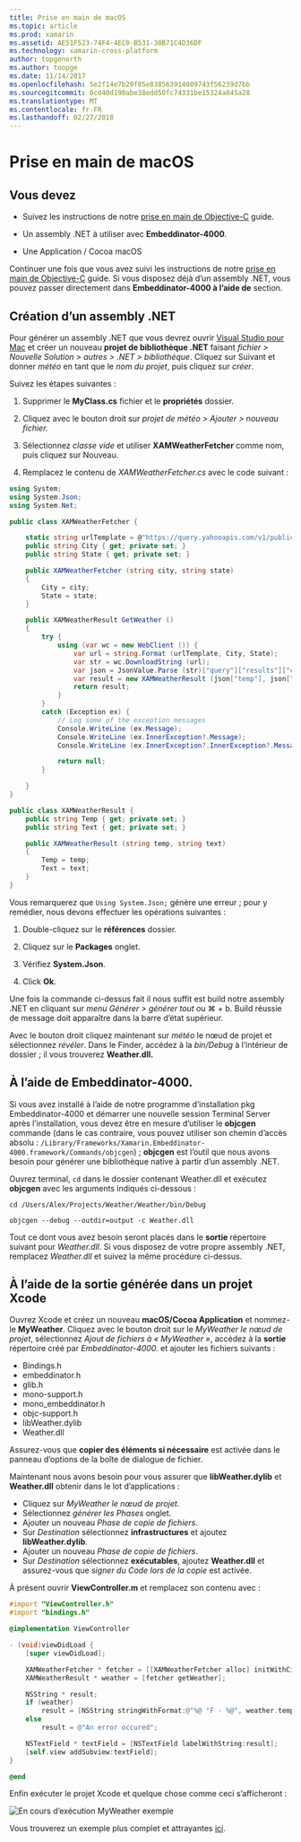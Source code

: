 ```yaml
---
title: Prise en main de macOS
ms.topic: article
ms.prod: xamarin
ms.assetid: AE51F523-74F4-4EC0-B531-30B71C4D36DF
ms.technology: xamarin-cross-platform
author: topgenorth
ms.author: toopge
ms.date: 11/14/2017
ms.openlocfilehash: 5e2f14e7b29f85e838563914089743f56239d7bb
ms.sourcegitcommit: 6cd40d190abe38edd50fc74331be15324a845a28
ms.translationtype: MT
ms.contentlocale: fr-FR
ms.lasthandoff: 02/27/2018
---
```

# <a name="getting-started-with-macos"></a>Prise en main de macOS


## <a name="what-you-will-need"></a>Vous devez

* Suivez les instructions de notre [prise en main de Objective-C](~/tools/dotnet-embedding/get-started/objective-c/index.md) guide.

* Un assembly .NET à utiliser avec **Embeddinator-4000**.

* Une Application / Cocoa macOS

Continuer une fois que vous avez suivi les instructions de notre [prise en main de Objective-C](~/tools/dotnet-embedding/get-started/objective-c/index.md) guide. Si vous disposez déjà d’un assembly .NET, vous pouvez passer directement dans **Embeddinator-4000 à l’aide de** section.

## <a name="creating-a-net-assembly"></a>Création d’un assembly .NET

Pour générer un assembly .NET que vous devrez ouvrir [Visual Studio pour Mac](https://www.visualstudio.com/vs/visual-studio-mac/) et créer un nouveau **projet de bibliothèque .NET** faisant *fichier > Nouvelle Solution > autres > .NET > bibliothèque*. Cliquez sur Suivant et donner *météo* en tant que le *nom du projet*, puis cliquez sur *créer*.

Suivez les étapes suivantes :

1. Supprimer le **MyClass.cs** fichier et le **propriétés** dossier.

2. Cliquez avec le bouton droit sur *projet de météo > Ajouter > nouveau fichier.*

3. Sélectionnez *classe vide* et utiliser **XAMWeatherFetcher** comme nom, puis cliquez sur Nouveau.

4. Remplacez le contenu de *XAMWeatherFetcher.cs* avec le code suivant :

```csharp
using System;
using System.Json;
using System.Net;

public class XAMWeatherFetcher {

    static string urlTemplate = @"https://query.yahooapis.com/v1/public/yql?q=select%20item.condition%20from%20weather.forecast%20where%20woeid%20in%20(select%20woeid%20from%20geo.places(1)%20where%20text%3D%22{0}%2C%20{1}%22)&format=json&env=store%3A%2F%2Fdatatables.org%2Falltableswithkeys";
    public string City { get; private set; }
    public string State { get; private set; }

    public XAMWeatherFetcher (string city, string state)
    {
        City = city;
        State = state;
    }

    public XAMWeatherResult GetWeather ()
    {
        try {
            using (var wc = new WebClient ()) {
                var url = string.Format (urlTemplate, City, State);
                var str = wc.DownloadString (url);
                var json = JsonValue.Parse (str)["query"]["results"]["channel"]["item"]["condition"];
                var result = new XAMWeatherResult (json["temp"], json["text"]);
                return result;
            }
        }
        catch (Exception ex) {
            // Log some of the exception messages
            Console.WriteLine (ex.Message);
            Console.WriteLine (ex.InnerException?.Message);
            Console.WriteLine (ex.InnerException?.InnerException?.Message);

            return null;
        }

    }
}

public class XAMWeatherResult {
    public string Temp { get; private set; }
    public string Text { get; private set; }

    public XAMWeatherResult (string temp, string text)
    {
        Temp = temp;
        Text = text;
    }
}
```

Vous remarquerez que `Using System.Json;` génère une erreur ; pour y remédier, nous devons effectuer les opérations suivantes :

1. Double-cliquez sur le **références** dossier.

2. Cliquez sur le **Packages** onglet.

3. Vérifiez **System.Json**.

4. Click **Ok**.

Une fois la commande ci-dessus fait il nous suffit est build notre assembly .NET en cliquant sur *menu Générer > générer tout* ou ⌘ + b. Build réussie de message doit apparaître dans la barre d’état supérieur.

Avec le bouton droit cliquez maintenant sur *météo* le nœud de projet et sélectionnez *révéler*. Dans le Finder, accédez à la *bin/Debug* à l’intérieur de dossier ; il vous trouverez **Weather.dll.**

## <a name="using-embeddinator-4000"></a>À l’aide de Embeddinator-4000.

Si vous avez installé à l’aide de notre programme d’installation pkg Embeddinator-4000 et démarrer une nouvelle session Terminal Server après l’installation, vous devez être en mesure d’utiliser le **objcgen** commande (dans le cas contraire, vous pouvez utiliser son chemin d’accès absolu : `/Library/Frameworks/Xamarin.Embeddinator-4000.framework/Commands/objcgen`) ; **objcgen** est l’outil que nous avons besoin pour générer une bibliothèque native à partir d’un assembly .NET.

Ouvrez terminal, `cd` dans le dossier contenant Weather.dll et exécutez **objcgen** avec les arguments indiqués ci-dessous :

```shell
cd /Users/Alex/Projects/Weather/Weather/bin/Debug

objcgen --debug --outdir=output -c Weather.dll
```

Tout ce dont vous avez besoin seront placés dans le **sortie** répertoire suivant pour *Weather.dll*. Si vous disposez de votre propre assembly .NET, remplacez *Weather.dll* et suivez la même procédure ci-dessus.

## <a name="using-the-generated-output-in-an-xcode-project"></a>À l’aide de la sortie générée dans un projet Xcode

Ouvrez Xcode et créez un nouveau **macOS/Cocoa Application** et nommez-le **MyWeather**. Cliquez avec le bouton droit sur le *MyWeather le nœud de projet*, sélectionnez *Ajout de fichiers à « MyWeather »*, accédez à la **sortie** répertoire créé par *Embeddinator-4000.* et ajouter les fichiers suivants :

* Bindings.h
* embeddinator.h
* glib.h
* mono-support.h
* mono_embeddinator.h
* objc-support.h
* libWeather.dylib
* Weather.dll

Assurez-vous que **copier des éléments si nécessaire** est activée dans le panneau d’options de la boîte de dialogue de fichier.

Maintenant nous avons besoin pour vous assurer que **libWeather.dylib** et **Weather.dll** obtenir dans le lot d’applications :

* Cliquez sur *MyWeather le nœud de projet*.
* Sélectionnez *générer les Phases* onglet.
* Ajouter un nouveau *Phase de copie de fichiers*.
* Sur *Destination* sélectionnez **infrastructures** et ajoutez **libWeather.dylib**.
* Ajouter un nouveau *Phase de copie de fichiers*.
* Sur *Destination* sélectionnez **exécutables**, ajoutez **Weather.dll** et assurez-vous que *signer du Code lors de la copie* est activée.

À présent ouvrir **ViewController.m** et remplacez son contenu avec :

```objective-c
#import "ViewController.h"
#import "bindings.h"

@implementation ViewController

- (void)viewDidLoad {
    [super viewDidLoad];

    XAMWeatherFetcher * fetcher = [[XAMWeatherFetcher alloc] initWithCity:@"Boston" state:@"MA"];
    XAMWeatherResult * weather = [fetcher getWeather];

    NSString * result;
    if (weather)
        result = [NSString stringWithFormat:@"%@ °F - %@", weather.temp, weather.text];
    else
        result = @"An error occured";

    NSTextField * textField = [NSTextField labelWithString:result];
    [self.view addSubview:textField];
}

@end
```

Enfin exécuter le projet Xcode et quelque chose comme ceci s’afficheront :

![En cours d’exécution MyWeather exemple](macos-images/weather-from-csharp-macos.png)

Vous trouverez un exemple plus complet et attrayantes [ici](https://github.com/mono/Embeddinator-4000/tree/objc/samples/mac/weather).
